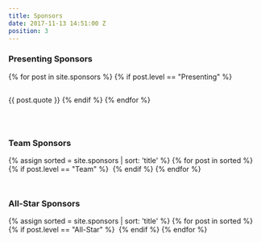 ```yaml
---
title: Sponsors
date: 2017-11-13 14:51:00 Z
position: 3
---
```



<div class="row text-center">
    <h3>Presenting Sponsors</h3>
    {% for post in site.sponsors %}
    {% if post.level == "Presenting" %}
    <div class="no-padding col-xs-6 col-md-6" style="display: inline-block; float: none;">
        <div style="padding-bottom: 30px;">
            <img src="{{ post.image }}" alt="">
            <p style="padding-top: 15px;">{{ post.quote }}</p>
        </div>
    </div>
    {% endif %}
    {% endfor %}
</div>
<div class="row text-center">
    <h3>Team Sponsors</h3>
    {% assign sorted = site.sponsors | sort: 'title' %}
    {% for post in sorted %}
    {% if post.level == "Team" %}
    <div class="no-padding col-xs-6 col-md-3" style="display: inline-block; float: none;">
        <div style="padding-bottom: 30px;">
            <img src="{{ post.image }}" alt="">
        </div>
    </div>
    {% endif %}
    {% endfor %}
</div>

<div class="row text-center">
    <h3>All-Star Sponsors</h3>
    {% assign sorted = site.sponsors | sort: 'title' %}
    {% for post in sorted %}
    {% if post.level == "All-Star" %}
    <div class="no-padding col-xs-6 col-md-3" style="display: inline-block; float: none;">
        <div style="padding-bottom: 30px;">
            <img src="{{ post.image }}" alt="">
        </div>
    </div>
    {% endif %}
    {% endfor %}
</div>